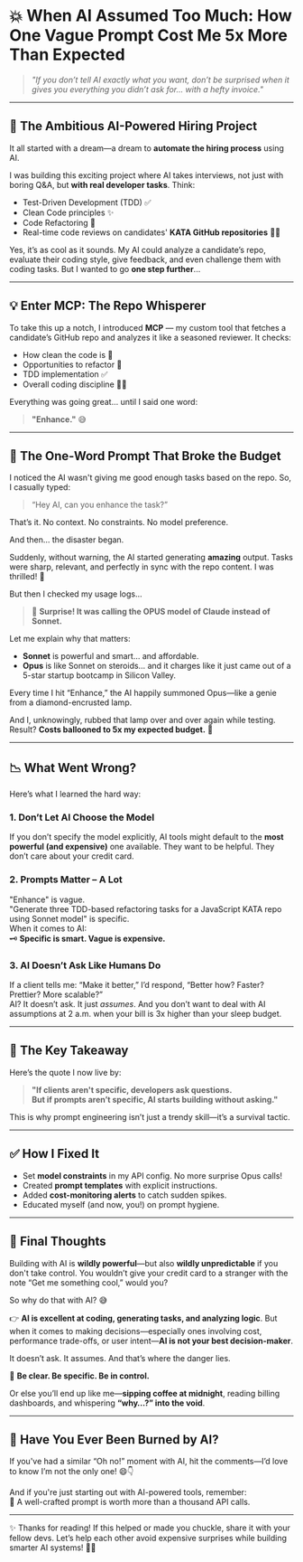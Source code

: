 # 💥 When AI Assumed Too Much: How One Vague Prompt Cost Me 5x More Than Expected

> *"If you don’t tell AI exactly what you want, don’t be surprised when it gives you *everything* you didn’t ask for... with a hefty invoice."*

---

## 🚀 The Ambitious AI-Powered Hiring Project

It all started with a dream—a dream to **automate the hiring process** using AI.

I was building this exciting project where AI takes interviews, not just with boring Q&A, but **with real developer tasks**. Think:

- Test-Driven Development (TDD) ✅  
- Clean Code principles ✨  
- Code Refactoring 🔄  
- Real-time code reviews on candidates' **KATA GitHub repositories** 🧑‍💻  

Yes, it’s as cool as it sounds. My AI could analyze a candidate’s repo, evaluate their coding style, give feedback, and even challenge them with coding tasks. But I wanted to go **one step further**...

---

## 💡 Enter MCP: The Repo Whisperer

To take this up a notch, I introduced **MCP** — my custom tool that fetches a candidate’s GitHub repo and analyzes it like a seasoned reviewer. It checks:

- How clean the code is 🧼  
- Opportunities to refactor 🧠  
- TDD implementation ✅  
- Overall coding discipline 🕵️‍♂️  

Everything was going great... until I said one word:

> **"Enhance."** 😅

---

## 🤯 The One-Word Prompt That Broke the Budget

I noticed the AI wasn't giving me good enough tasks based on the repo. So, I casually typed:

> “Hey AI, can you enhance the task?”

That’s it. No context. No constraints. No model preference.

And then… the disaster began.

Suddenly, without warning, the AI started generating **amazing** output. Tasks were sharp, relevant, and perfectly in sync with the repo content. I was thrilled! 🎉

But then I checked my usage logs...

> 💸 **Surprise! It was calling the OPUS model of Claude instead of Sonnet.**

Let me explain why that matters:

- **Sonnet** is powerful and smart… and affordable.  
- **Opus** is like Sonnet on steroids… and it charges like it just came out of a 5-star startup bootcamp in Silicon Valley.

Every time I hit “Enhance,” the AI happily summoned Opus—like a genie from a diamond-encrusted lamp.

And I, unknowingly, rubbed that lamp over and over again while testing.  
Result? **Costs ballooned to 5x my expected budget.** 🧨

---

## 📉 What Went Wrong?

Here’s what I learned the hard way:

### 1. **Don’t Let AI Choose the Model**
If you don’t specify the model explicitly, AI tools might default to the **most powerful (and expensive)** one available. They want to be helpful. They don’t care about your credit card.

### 2. **Prompts Matter – A Lot**
"Enhance" is vague.  
"Generate three TDD-based refactoring tasks for a JavaScript KATA repo using Sonnet model" is specific.  
When it comes to AI:  
🗝️ **Specific is smart. Vague is expensive.**

### 3. **AI Doesn’t Ask Like Humans Do**
If a client tells me: “Make it better,” I’d respond, “Better how? Faster? Prettier? More scalable?”  
AI? It doesn’t ask. It just *assumes*. And you don’t want to deal with AI assumptions at 2 a.m. when your bill is 3x higher than your sleep budget.

---

## 🧠 The Key Takeaway

Here’s the quote I now live by:

> **"If clients aren't specific, developers ask questions.  
But if prompts aren’t specific, AI starts building without asking."**

This is why prompt engineering isn’t just a trendy skill—it’s a survival tactic.

---

## ✅ How I Fixed It

- Set **model constraints** in my API config. No more surprise Opus calls!
- Created **prompt templates** with explicit instructions.
- Added **cost-monitoring alerts** to catch sudden spikes.
- Educated myself (and now, you!) on prompt hygiene.

---

## 📝 Final Thoughts

Building with AI is **wildly powerful**—but also **wildly unpredictable** if you don't take control. You wouldn’t give your credit card to a stranger with the note “Get me something cool,” would you?

So why do that with AI? 😅

👉 **AI is excellent at coding, generating tasks, and analyzing logic**. But when it comes to making decisions—especially ones involving cost, performance trade-offs, or user intent—**AI is not your best decision-maker**.

It doesn’t ask. It assumes. And that’s where the danger lies.

🎯 **Be clear. Be specific. Be in control.**

Or else you’ll end up like me—**sipping coffee at midnight**, reading billing dashboards, and whispering **“why…?” into the void**.

---

## 💬 Have You Ever Been Burned by AI?

If you've had a similar “Oh no!” moment with AI, hit the comments—I’d love to know I’m not the only one! 😄👇

And if you're just starting out with AI-powered tools, remember:  
🧠 A well-crafted prompt is worth more than a thousand API calls.

---

✨ Thanks for reading! If this helped or made you chuckle, share it with your fellow devs. Let’s help each other avoid expensive surprises while building smarter AI systems! 💸🤖
